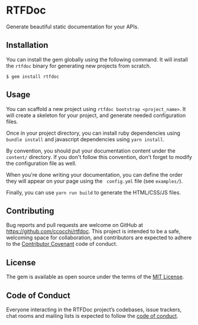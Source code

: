 # RTFDoc

Generate beautiful static documentation for your APIs.

## Installation

You can install the gem globally using the following command. It will install the `rtfdoc` binary for generating new projects from scratch.

```
$ gem install rtfdoc
```

## Usage

You can scaffold a new project using `rtfdoc bootstrap <project_name>`. It will create a skeleton for your project, and generate needed configuration files.

Once in your project directory, you can install ruby dependencies using `bundle install` and javascript dependencies using `yarn install`.

By convention, you should put your documentation content under the `content/` directory. If you don't follow this convention, don't forget to modify the configuration file as well.

When you're done writing your documentation, you can define the order they will appear on your page using the ` config.yml` file (see `examples/`).

Finally, you can use `yarn run build` to generate the HTML/CSS/JS files.

## Contributing

Bug reports and pull requests are welcome on GitHub at https://github.com/ccocchi/rtfdoc. This project is intended to be a safe, welcoming space for collaboration, and contributors are expected to adhere to the [Contributor Covenant](http://contributor-covenant.org) code of conduct.

## License

The gem is available as open source under the terms of the [MIT License](https://opensource.org/licenses/MIT).

## Code of Conduct

Everyone interacting in the RTFDoc project’s codebases, issue trackers, chat rooms and mailing lists is expected to follow the [code of conduct](https://github.com/ccocchi/rtfdoc/blob/master/CODE_OF_CONDUCT.md).
